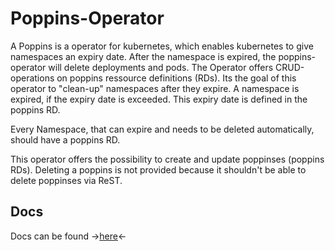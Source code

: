 # Poppins-Operator

A Poppins is a operator for kubernetes, which enables kubernetes to give namespaces an expiry date. After the namespace is expired,
the poppins-operator will delete deployments and pods. The Operator offers CRUD-operations on poppins ressource definitions (RDs).
Its the goal of this operator to "clean-up" namespaces after they expire. A namespace is expired, if the expiry date is exceeded. This
expiry date is defined in the poppins RD.

Every Namespace, that can expire and needs to be deleted automatically, should have a poppins RD.

This operator offers the possibility to create and update poppinses (poppins RDs). Deleting a poppins is not provided because it
shouldn't be able to delete poppinses via ReST.

## Docs
Docs can be found ->[here](https://schorzz.github.io/poppins-operator/)<-
